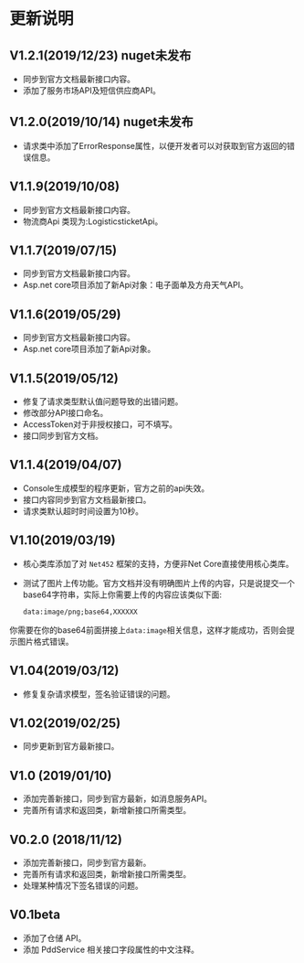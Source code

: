 # 更新说明
## V1.2.1(2019/12/23) nuget未发布
- 同步到官方文档最新接口内容。
- 添加了服务市场API及短信供应商API。

## V1.2.0(2019/10/14) nuget未发布
- 请求类中添加了ErrorResponse属性，以便开发者可以对获取到官方返回的错误信息。

## V1.1.9(2019/10/08)

- 同步到官方文档最新接口内容。
- 物流商Api 类现为:LogisticsticketApi。

## V1.1.7(2019/07/15)

- 同步到官方文档最新接口内容。
- Asp.net core项目添加了新Api对象：电子面单及方舟天气API。

## V1.1.6(2019/05/29)

- 同步到官方文档最新接口内容。
- Asp.net core项目添加了新Api对象。

## V1.1.5(2019/05/12)

- 修复了请求类型默认值问题导致的出错问题。
- 修改部分API接口命名。
- AccessToken对于非授权接口，可不填写。
- 接口同步到官方文档。

## V1.1.4(2019/04/07)

- Console生成模型的程序更新，官方之前的api失效。
- 接口内容同步到官方文档最新接口。
- 请求类默认超时时间设置为10秒。

## V1.10(2019/03/19)

- 核心类库添加了对 `Net452` 框架的支持，方便非Net Core直接使用核心类库。
- 测试了图片上传功能。官方文档并没有明确图片上传的内容，只是说提交一个base64字符串，实际上你需要上传的内容应该类似下面:

  `data:image/png;base64,XXXXXX`

你需要在你的base64前面拼接上`data:image`相关信息，这样才能成功，否则会提示图片格式错误。

## V1.04(2019/03/12)

- 修复复杂请求模型，签名验证错误的问题。

## V1.02(2019/02/25)

- 同步更新到官方最新接口。

## V1.0 (2019/01/10)

- 添加完善新接口，同步到官方最新，如消息服务API。
- 完善所有请求和返回类，新增新接口所需类型。

## V0.2.0 (2018/11/12)

- 添加完善新接口，同步到官方最新。
- 完善所有请求和返回类，新增新接口所需类型。
- 处理某种情况下签名错误的问题。

## V0.1beta

- 添加了仓储 API。
- 添加 PddService 相关接口字段属性的中文注释。
